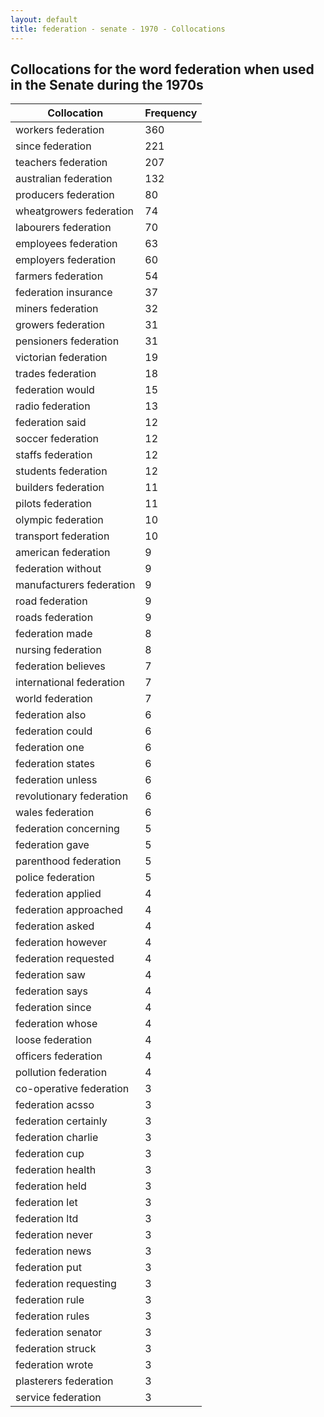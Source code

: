 ```yaml
---
layout: default
title: federation - senate - 1970 - Collocations
---
```

## Collocations for the word **federation** when used in the Senate during the 1970s

| Collocation | Frequency |
|--------------|----------------|
|workers federation|360|
|since federation|221|
|teachers federation|207|
|australian federation|132|
|producers federation|80|
|wheatgrowers federation|74|
|labourers federation|70|
|employees federation|63|
|employers federation|60|
|farmers federation|54|
|federation insurance|37|
|miners federation|32|
|growers federation|31|
|pensioners federation|31|
|victorian federation|19|
|trades federation|18|
|federation would|15|
|radio federation|13|
|federation said|12|
|soccer federation|12|
|staffs federation|12|
|students federation|12|
|builders federation|11|
|pilots federation|11|
|olympic federation|10|
|transport federation|10|
|american federation|9|
|federation without|9|
|manufacturers federation|9|
|road federation|9|
|roads federation|9|
|federation made|8|
|nursing federation|8|
|federation believes|7|
|international federation|7|
|world federation|7|
|federation also|6|
|federation could|6|
|federation one|6|
|federation states|6|
|federation unless|6|
|revolutionary federation|6|
|wales federation|6|
|federation concerning|5|
|federation gave|5|
|parenthood federation|5|
|police federation|5|
|federation applied|4|
|federation approached|4|
|federation asked|4|
|federation however|4|
|federation requested|4|
|federation saw|4|
|federation says|4|
|federation since|4|
|federation whose|4|
|loose federation|4|
|officers federation|4|
|pollution federation|4|
|co-operative federation|3|
|federation acsso|3|
|federation certainly|3|
|federation charlie|3|
|federation cup|3|
|federation health|3|
|federation held|3|
|federation let|3|
|federation ltd|3|
|federation never|3|
|federation news|3|
|federation put|3|
|federation requesting|3|
|federation rule|3|
|federation rules|3|
|federation senator|3|
|federation struck|3|
|federation wrote|3|
|plasterers federation|3|
|service federation|3|
